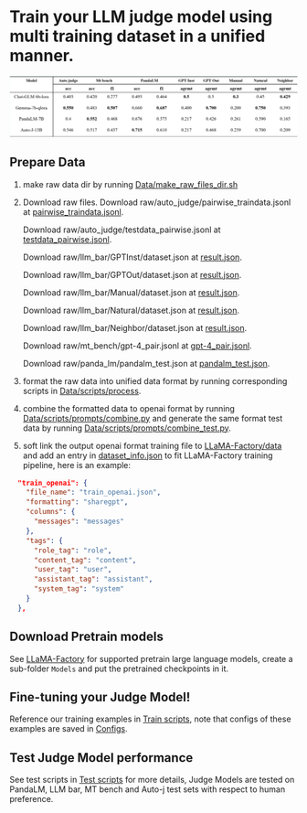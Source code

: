 # Train your LLM judge model using multi training dataset in a unified manner.
![Our training results](img/results.png)

## Prepare Data

1. make raw data dir by running [Data/make_raw_files_dir.sh](Data/make_raw_files_dir.sh)
2. Download raw files.
    Download raw/auto_judge/pairwise_traindata.jsonl at [pairwise_traindata.jsonl](https://github.com/GAIR-NLP/auto-j/blob/main/data/training/pairwise_traindata.jsonl).

    Download raw/auto_judge/testdata_pairwise.jsonl at [testdata_pairwise.jsonl](https://github.com/GAIR-NLP/auto-j/blob/main/data/test/testdata_pairwise.jsonl).

    Download raw/llm_bar/GPTInst/dataset.json at [result.json](https://github.com/princeton-nlp/LLMBar/blob/main/Dataset/LLMBar/Adversarial/GPTInst/evaluators/GPT-4/CoT/result.json).

    Download raw/llm_bar/GPTOut/dataset.json at [result.json](https://github.com/princeton-nlp/LLMBar/blob/main/Dataset/LLMBar/Adversarial/GPTOut/evaluators/GPT-4/CoT/result.json).

    Download raw/llm_bar/Manual/dataset.json at [result.json](https://github.com/princeton-nlp/LLMBar/blob/main/Dataset/LLMBar/Adversarial/Manual/evaluators/GPT-4/CoT/result.json).

    Download raw/llm_bar/Natural/dataset.json at [result.json](https://github.com/princeton-nlp/LLMBar/blob/main/Dataset/LLMBar/Natural/evaluators/GPT-4/CoT/result.json).

    Download raw/llm_bar/Neighbor/dataset.json at [result.json](https://github.com/princeton-nlp/LLMBar/blob/main/Dataset/LLMBar/Adversarial/Neighbbor/evaluators/GPT-4/CoT/result.json).

    Download raw/mt_bench/gpt-4_pair.jsonl at [gpt-4_pair.jsonl](https://huggingface.co/spaces/lmsys/mt-bench/resolve/main/data/mt_bench/model_judgment/gpt-4_pair.jsonl).

    Download raw/panda_lm/pandalm_test.json at [pandalm_test.json](https://github.com/WeOpenML/PandaLM/blob/main/data/testset-v1.json).
3. format the raw data into unified data format by running corresponding scripts in [Data/scripts/process](Data/scripts/process).

4. combine the formatted data to openai format by running [Data/scripts/prompts/combine.py](Data/scripts/prompts/combine.py) and generate the same format test data by running [Data/scripts/prompts/combine_test.py](Data/scripts/prompts/combine_test.py).

5. soft link the output openai format training file to [LLaMA-Factory/data](LLaMA-Factory/data) and add an entry in  [dataset_info.json](LLaMA-Factory/data/dataset_info.json) to fit LLaMA-Factory training pipeline, here is an example:
```json
  "train_openai": {
    "file_name": "train_openai.json",
    "formatting": "sharegpt",
    "columns": {
      "messages": "messages"
    },
    "tags": {
      "role_tag": "role",
      "content_tag": "content",
      "user_tag": "user",
      "assistant_tag": "assistant",
      "system_tag": "system"
    }
  },
```

## Download Pretrain models

See [LLaMA-Factory](https://github.com/hiyouga/LLaMA-Factory) for supported pretrain large language models, create a sub-folder `Models` and put the pretrained checkpoints in it.

## Fine-tuning your Judge Model! 

Reference our training examples in [Train scripts](Train_scripts), note that configs of these examples are saved in [Configs](Configs).

## Test Judge Model performance

See test scripts in [Test scripts](Test_scripts) for more details, Judge Models are tested on PandaLM, LLM bar, MT bench and Auto-j test sets with respect to human preference.